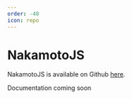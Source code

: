 ```yaml
---
order: -48
icon: repo
---
```


# NakamotoJS

NakamotoJS is available on Github [here](https://github.com/bitcoin-computer/monorepo/tree/main/packages/nakamotojs#readme).

Documentation coming soon
